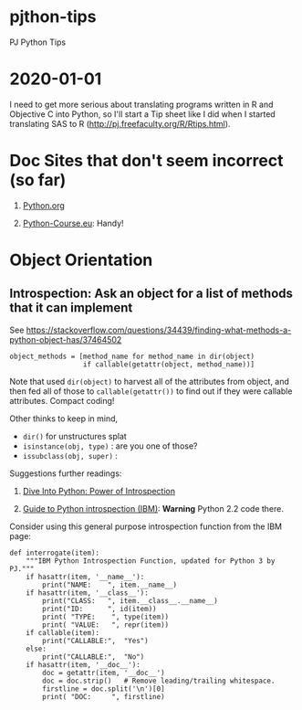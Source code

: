# pjthon-tips
PJ Python Tips
# 2020-01-01

I need to get more serious about translating programs written in R and
Objective C into Python, so I'll start a Tip sheet like I did when I
started translating SAS to R (http://pj.freefaculty.org/R/Rtips.html).


# Doc Sites that don't seem incorrect (so far)

1. [Python.org](https://docs.python.org/3/)

2. [Python-Course.eu](https://www.python-course.eu/python3_print.php):
Handy!


# Object Orientation

## Introspection: Ask an object for a list of methods that it can implement

See
https://stackoverflow.com/questions/34439/finding-what-methods-a-python-object-has/37464502

```
object_methods = [method_name for method_name in dir(object)
                  if callable(getattr(object, method_name))]
```

Note that used `dir(object)` to harvest all of the attributes from
object, and then fed all of those to `callable(getattr())` to find out
if they were callable attributes.  Compact coding!

Other thinks to keep in mind, 

* `dir()` for unstructures splat
* `isinstance(obj, type)` : are you one of those? 
* `issubclass(obj, super)` :

Suggestions further readings:

1. [Dive Into Python: Power of
Introspection](https://web.archive.org/web/20180901124519/http://www.diveintopython.net/power_of_introspection/index.html
"Introspection")

2. [Guide to Python introspection
   (IBM)](https://www.ibm.com/developerworks/library/l-pyint/index.html):
   **Warning** Python 2.2 code there.


Consider using this general purpose introspection function from the
IBM page:

```{python}
def interrogate(item):
    """IBM Python Introspection Function, updated for Python 3 by PJ."""
    if hasattr(item, '__name__'):
        print("NAME:    ", item.__name__)
    if hasattr(item, '__class__'):
        print("CLASS:   ", item.__class__.__name__)
        print("ID:      ", id(item))
        print( "TYPE:    ", type(item))
        print( "VALUE:   ", repr(item))
    if callable(item):
        print("CALLABLE:",  "Yes")
    else:
        print("CALLABLE:",  "No")
    if hasattr(item, '__doc__'):
        doc = getattr(item, '__doc__')
        doc = doc.strip()   # Remove leading/trailing whitespace.
        firstline = doc.split('\n')[0]
        print( "DOC:     ", firstline)
```


